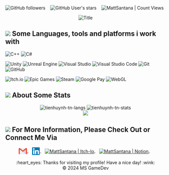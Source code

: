 <img alt="GitHub followers" src="https://img.shields.io/github/followers/MattSantana?style=social"> &nbsp;&nbsp; <img alt="GitHub User's stars" src="https://img.shields.io/github/stars/MattSantana?style=social"> &nbsp;&nbsp; <img alt="MattSantana | Count Views" src="https://enemo786q3svfle.m.pipedream.net" />

<div align="center">
  <img src="https://readme-typing-svg.herokuapp.com?font=FiraCode+Daughter&color=%2338C2FF&size=100&center=true&vCenter=true&height=150&width=2800&lines=Heyyy!!+What's+up?!;I'm+Matheus+Santana+and+i'm+a+Game+Developer!!!+%3C3;It's+a+pleasure+to+meet+you!;Welcome+to+my+Github+profile!" alt="Title"></img>
</div>


## <img src="https://media2.giphy.com/media/QssGEmpkyEOhBCb7e1/giphy.gif?cid=ecf05e47a0n3gi1bfqntqmob8g9aid1oyj2wr3ds3mg700bl&rid=giphy.gif" width="50px"> Some Languages, tools and platforms i work with
![C++](https://img.shields.io/badge/c++-%2300599C.svg?style=for-the-badge&logo=c%2B%2B&logoColor=white) ![C#](https://img.shields.io/badge/c%23-%23239120.svg?style=for-the-badge&logo=csharp&logoColor=white)

![Unity](https://img.shields.io/badge/unity-%23000000.svg?style=for-the-badge&logo=unity&logoColor=white) ![Unreal Engine](https://img.shields.io/badge/unrealengine-%23313131.svg?style=for-the-badge&logo=unrealengine&logoColor=white) 	![Visual Studio](https://img.shields.io/badge/Visual%20Studio-5C2D91.svg?style=for-the-badge&logo=visual-studio&logoColor=white) ![Visual Studio Code](https://img.shields.io/badge/Visual%20Studio%20Code-0078d7.svg?style=for-the-badge&logo=visual-studio-code&logoColor=white) ![Git](https://img.shields.io/badge/git-%23F05033.svg?style=for-the-badge&logo=git&logoColor=white) ![GitHub](https://img.shields.io/badge/github-%23121011.svg?style=for-the-badge&logo=github&logoColor=white)

![Itch.io](https://img.shields.io/badge/Itch-%23FF0B34.svg?style=for-the-badge&logo=Itch.io&logoColor=white)  ![Epic Games](https://img.shields.io/badge/epicgames-%23313131.svg?style=for-the-badge&logo=epicgames&logoColor=white) ![Steam](https://img.shields.io/badge/steam-%23000000.svg?style=for-the-badge&logo=steam&logoColor=white) ![Google Pay](https://img.shields.io/badge/GooglePay-%233780F1.svg?style=for-the-badge&logo=Google-Pay&logoColor=white) ![WebGL](https://img.shields.io/badge/WebGL-990000?logo=webgl&logoColor=white&style=for-the-badge)


## <img src="https://media0.giphy.com/media/cNZqrH5IzOG0xrlWks/giphy.gif?cid=ecf05e47map255q427en9uprqc1sb0unjq5k4fnqg5pmhhs4&rid=giphy.gif&ct=s" width="50px"> About Some Stats
<div align="center">
<img height="150em" src="https://github-readme-stats.vercel.app/api/top-langs/?username=MattSantana&layout=compact&show_icon=true&theme=algolia" alt="tienhuynh-tn-langs"/>
<img height="150em" src="https://github-readme-stats.vercel.app/api/?username=MattSantana&layout=compact&show_icon=true&theme=algolia" alt="tienhuynh-tn-stats"/>
</div>
<div align="center">
    <img src="https://github-readme-streak-stats.herokuapp.com/?user=MattSantana&theme=algolia&background=0d1117&hide_border=true" />
</div>


## <img src='https://raw.githubusercontent.com/ShahriarShafin/ShahriarShafin/main/Assets/handshake.gif' width="80px"> For More Information, Please Check Out or Connect Me Via
<p align="center">
  <a href="mailto:msantana.oliveira22@gmail.com" >
    <img align="center" alt="MattSantana | Gmail" width="26px" src="https://github.com/SatYu26/SatYu26/blob/master/Assets/Gmail.svg"/>
  </a> &nbsp;&nbsp;
  
  <a href="https://www.linkedin.com/in/santanamatt//" target="_blank">
    <img align="center" alt="MattSantana | Linkedin" width="24px" src="https://github.com/SatYu26/SatYu26/blob/master/Assets/Linkedin.svg" />
  </a> &nbsp;&nbsp;

  <a href="https://mattsantana.itch.io/" target="_blank">
    <img align="center" alt="MattSantana | Itch-Io" width="24px" src="https://cdn2.steamgriddb.com/icon/a72437afb97803a6acb5420ef8b8a90f.png" />
  </a> &nbsp;&nbsp;

  <a href="https://matunitydev.notion.site/Matheus-Santana-783d7399f93247ff864b58469051ba1f?pvs=74" target="_blank">
    <img align="center" alt="MattSantana | Notion" width="24px" src="https://upload.wikimedia.org/wikipedia/commons/4/45/Notion_app_logo.png" />
  </a> &nbsp;&nbsp;

<p> 

<div align="center">
  :heart_eyes: Thanks for visiting my profile! Have a nice day! :wink: <br/>
  &copy; 2024 MS GameDev
</div>


  
